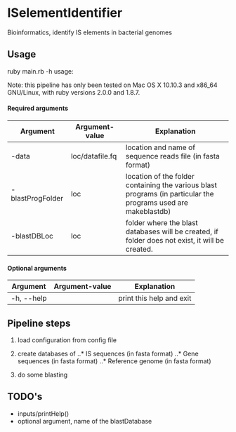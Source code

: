 # ISelementIdentifier
Bioinformatics, identify IS elements in bacterial genomes

## Usage

ruby main.rb -h 
usage: 


Note: this pipeline has only been tested on Mac OS X 10.10.3 and x86_64 GNU/Linux, with ruby versions 2.0.0 and 1.8.7.  


#### Required arguments 
|Argument| Argument-value| Explanation|
| ---|---|---|
|-data| loc/datafile.fq |  location and name of sequence reads file (in fasta format)|
|-blastProgFolder| loc | location of the folder containing the various blast programs (in particular the programs used are makeblastdb)| 
|-blastDBLoc| loc | folder where the blast databases will be created, if folder does not exist, it will be created.| 



#### Optional arguments 
|Argument| Argument-value| Explanation|
| ---|---|---|
|-h, --help||print this help and exit|





## Pipeline steps

1. load configuration from config file 

2. create databases of
..* IS sequences (in fasta format)
..* Gene sequences (in fasta format)
..* Reference genome (in fasta format)

3. do some blasting




## TODO's

+ inputs/printHelp()
+ optional argument, name of the blastDatabase


